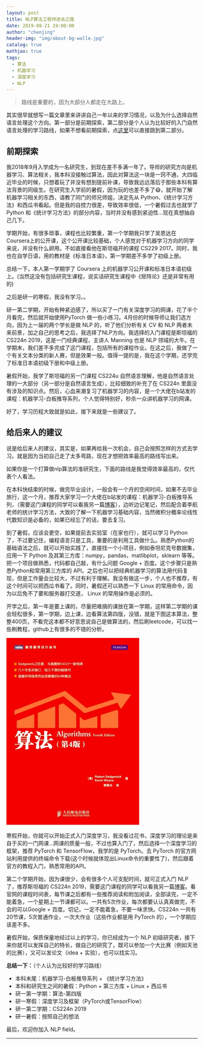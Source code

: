 ```yaml
---
layout: post
title: NLP算法工程师进击之路
date: 2019-08-21 19:00:00
author: "chenjing"
header-img: "img/about-bg-walle.jpg"
catalog: true
mathjax: true
tags:
  - 算法
  - 机器学习
  - 深度学习
  - NLP
---
```


> 路线是重要的，因为大部分人都走在大路上。



其实很早就想写一篇文章里来讲讲自己一年以来的学习情况，以及为什么选择自然语言处理这个方向。第一部分是前期探索，第二部分是个人认为比较好的入门自然语言处理的学习路线，如果不想看前期探索，点[这里](#build)可以直接跳到第二部分。



## 前期探索

我2018年9月入学成为一名研究生，到现在差不多满一年了。导师的研究方向是机器学习、算法相关，我本科没接触过算法，因此对算法这一块是一窍不通，大四临近毕业的时候，只想着玩了并没有想到提前补课，导致我远远落后于那些本科有算法背景的同级生。在研究生入学前的暑假，因为玩的也差不多了😷，就开始了解机器学习相关的东西，请教了同门的师兄师姐，决定先从 Python、《统计学习方法》和西瓜书看起。但是我的自控力很差，导致效率很低，一个暑假过去也就学了Python 和《统计学习方法》的部分内容，当时并没有感到紧迫性...现在真想抽自己几下。

学期开始，有很多琐事，课程也比较繁重，第一个学期我只学了吴恩达在Coursera上的公开课，这个公开课比较基础，个人感觉对于机器学习方向的同学来说，并没有什么卵用。不如直接看他在斯坦福开的课程 CS229 2017。同时，我也在自学日语，用的教材是《标准日本语》，第一学期差不多学了初级上册。

总结一下，本人第一学期学了 Coursera 上的机器学习公开课和标准日本语初级上。(当然这没有包括研究生课程，说实话研究生课程中《矩阵论》还是非常有用的)

之后是研一的寒假，我没有学习。。

研一第二学期，开始有种紧迫感了，所以买了一门有关深度学习的网课，花了半个月看完，然后就开始使用PyTorch 做一些小练习。4月份的时候导师让我们选方向，因为上一届的两个学长是做 NLP 的，听了他们分析有关 CV 和 NLP 两者未来前景，加之自己的思考之后，我选择了NLP方向。我选择的入门课程是斯坦福的 CS224n 2019，这是一门经典课程，主讲人 Manning 也是 NLP 领域的大牛。在学期末，我们差不多完成了这门课程，包括所有的课程作业。在这之后，我做了一个有关文本分类的新人赛，但是效果一般。值得一提的是，我在这个学期，还学完了标准日本语初级下册和中级上册。

暑假开始，我学了斯坦福的另一门课程 CS224u 自然语言理解，他是自然语言处理的一大部分（另一部分是自然语言生成），比较细致的补充了在 CS224n 里面没有涉及的知识点。然后，心血来潮复习了机器学习的内容，是一个大佬在b站发的课程：机器学习-白板推导系列，个人觉得特别好，秒杀一众讲机器学习的网课。

好了，学习历程大致就是如此，接下来就是一些建议了。

<p id = "build"></p>

## 给后来人的建议

说是给后来人的建议，其实是，如果再给我一次机会，自己会按照怎样的方式去学习。就是因为当初自己走了太多弯路，现在才想把效率最高的路线写出来。

如果你是一个打算做nlp算法的准研究生，下面的路线是我觉得效率最高的，仅代表个人看法。

在本科快结束的时候，做完毕业设计，一般会有一个月的空闲时间，如果不去毕业旅行，这一个月，推荐大家学习一个大佬在b站发的课程：机器学习-白板推导系列，（需要这门课程的同学可以看我另一篇[博客](https://kgoeson.github.io/2019/08/16/machine-learning-01/)），边听边记笔记，然后配合着李航老师的统计学习方法，大致的了解一下机器学习基础内容，当然微积分概率论线性代数知识是必备的，如果已经忘了的话，要去复习。

到了暑假，应该会更空，如果提前去实验室（在家也行），就可以学习 Python 了，不过要记住，编程语言只是工具，重要的是利用工具做什么。熟悉Python的基础语法之后，就可以开始实践了，直接找一个小项目，例如泰坦尼克号数据集，应用一下 Python 及其第三方库：numpy，pandas，matlibplot，sklearn 等等。把一个项目做熟悉，代码都自己敲，有什么问题 Google + 百度。这个步骤只是熟悉Python和常用第三方库的 API。之后也可以把经典机器学习的算法用代码复现，但是工作量会比较大，不过有利于理解。我没有做这一步，个人也不推荐，有这个时间可以把西瓜书看了。同时，暑假还可以熟悉一下 Linux 的常用命令，因为以后免不了要和服务器打交道， Linux 的常用操作是必须的。

开学之后，第一年是要上课的，尽量把难搞的课放在第一学期，这样第二学期的课会轻松很多，第一学期，边上课，边看算法第四版，没错，就是下图这本算法，整整400页，不看完这本都不好意思说自己是做算法的，然后刷leetcode，可以找一些刷教程，github上有很多的不错的分析。

![](/img/in-post/algorithm_4th_edition.jpg)

寒假开始，你就可以开始正式入门深度学习，我没看过花书，深度学习的理论是来自于买的一门网课...网课的质量一般，不过也算入门了，然后选择一个深度学习的框架，推荐 PyTorch 和 TensorFlow，我学的是 PyTorch。去 PyTorch 的官方网站利用提供的终端命令下载(这个时候就体现出Linux命令的重要性了)，然后跟着官方的教程入门，熟悉常用的API。

第二个学期开始，因为课很少，会有很多个人可支配时间，就可正式入门 NLP 了，推荐斯坦福的 CS224n 2019，需要这门课程的同学可以看我另一篇[博客](https://kgoeson.github.io/2019/08/04/Stanford-CS224n-nlp-01/)。看官网的课程时间表，每节课之后都有一些推荐阅读和附加阅读，全部读完，一定不能着急，一个星期上一节课都可以。一共有5次作业，每次都要认认真真做完，不会的可以Google + 百度。切记，一定不能着急，不要一味求快。CS224n 一共有20节课，5次普通作业，一次大作业（这些作业都是用 PyTorch 的），一个学期应该差不多。

暑假开始，保质保量地经过以上的学习，你已经成为一个 NLP 初级研究者，接下来你就可以发挥自己的特长，做自己的研究了，既可以参加一个大比赛（例如天池的比赛），又可以发论文（idea + 实验），也可以找实习。

**总结一下：**（个人认为比较好的学习路线）

* 本科末尾：机器学习-白板推导系列 + 《统计学习方法》
* 本科和研究生之间的暑假：Python + 第三方库 + Linux + 西瓜书
* 研一第一学期：算法-第四版
* 研一寒假：深度学习及框架（PyTorch或TensorFlow）
* 研一第二学期：CS224n 2019
* 研一暑假：按照自己的想法

最后，欢迎你加入 NLP field。

---

